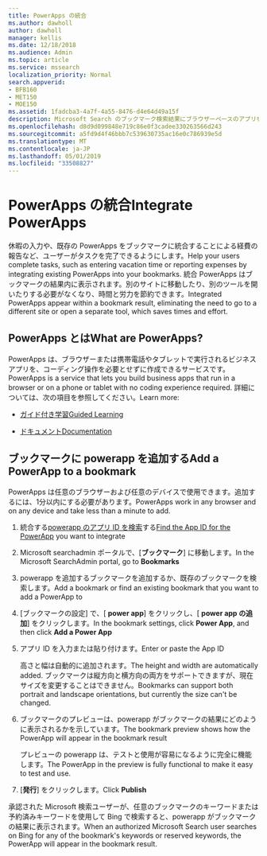 ```yaml
---
title: PowerApps の統合
ms.author: dawholl
author: dawholl
manager: kellis
ms.date: 12/18/2018
ms.audience: Admin
ms.topic: article
ms.service: mssearch
localization_priority: Normal
search.appverid:
- BFB160
- MET150
- MOE150
ms.assetid: 1fadcba3-4a7f-4a55-8476-d4e64d49a15f
description: Microsoft Search のブックマーク検索結果にブラウザーベースのアプリを含める
ms.openlocfilehash: d8d9d099848e719c86e0f3cadee330263566d243
ms.sourcegitcommit: a5fd9d4f46bbb7c539630735ac16e0c786939e5d
ms.translationtype: MT
ms.contentlocale: ja-JP
ms.lasthandoff: 05/01/2019
ms.locfileid: "33508827"
---
```

# <a name="integrate-powerapps"></a><span data-ttu-id="76f03-103">PowerApps の統合</span><span class="sxs-lookup"><span data-stu-id="76f03-103">Integrate PowerApps</span></span>

<span data-ttu-id="76f03-104">休暇の入力や、既存の PowerApps をブックマークに統合することによる経費の報告など、ユーザーがタスクを完了できるようにします。</span><span class="sxs-lookup"><span data-stu-id="76f03-104">Help your users complete tasks, such as entering vacation time or reporting expenses by integrating existing PowerApps into your bookmarks.</span></span> <span data-ttu-id="76f03-105">統合 PowerApps はブックマークの結果内に表示されます。別のサイトに移動したり、別のツールを開いたりする必要がなくなり、時間と労力を節約できます。</span><span class="sxs-lookup"><span data-stu-id="76f03-105">Integrated PowerApps appear within a bookmark result, eliminating the need to go to a different site or open a separate tool, which saves times and effort.</span></span>
  
## <a name="what-are-powerapps"></a><span data-ttu-id="76f03-106">PowerApps とは</span><span class="sxs-lookup"><span data-stu-id="76f03-106">What are PowerApps?</span></span>

<span data-ttu-id="76f03-107">PowerApps は、ブラウザーまたは携帯電話やタブレットで実行されるビジネスアプリを、コーディング操作を必要とせずに作成できるサービスです。</span><span class="sxs-lookup"><span data-stu-id="76f03-107">PowerApps is a service that lets you build business apps that run in a browser or on a phone or tablet with no coding experience required.</span></span> <span data-ttu-id="76f03-108">詳細については、次の項目を参照してください。</span><span class="sxs-lookup"><span data-stu-id="76f03-108">Learn more:</span></span>
  
- [<span data-ttu-id="76f03-109">ガイド付き学習</span><span class="sxs-lookup"><span data-stu-id="76f03-109">Guided Learning</span></span>](https://docs.microsoft.com/en-us/learn/browse/?products=powerapps)
    
- [<span data-ttu-id="76f03-110">ドキュメント</span><span class="sxs-lookup"><span data-stu-id="76f03-110">Documentation</span></span>](https://docs.microsoft.com/en-us/powerapps/)
    
## <a name="add-a-powerapp-to-a-bookmark"></a><span data-ttu-id="76f03-111">ブックマークに powerapp を追加する</span><span class="sxs-lookup"><span data-stu-id="76f03-111">Add a PowerApp to a bookmark</span></span>

<span data-ttu-id="76f03-112">PowerApps は任意のブラウザーおよび任意のデバイスで使用できます。追加するには、1分以内にする必要があります。</span><span class="sxs-lookup"><span data-stu-id="76f03-112">PowerApps work in any browser and on any device and take less than a minute to add.</span></span>
  
1. <span data-ttu-id="76f03-113">統合する[powerapp のアプリ ID を検索](https://docs.microsoft.com/en-us/powerapps/maker/canvas-apps/get-sessionid#get-an-app-id)する</span><span class="sxs-lookup"><span data-stu-id="76f03-113">[Find the App ID for the PowerApp](https://docs.microsoft.com/en-us/powerapps/maker/canvas-apps/get-sessionid#get-an-app-id) you want to integrate</span></span> 
    
2. <span data-ttu-id="76f03-114">Microsoft searchadmin ポータルで、[**ブックマーク**] に移動します。</span><span class="sxs-lookup"><span data-stu-id="76f03-114">In the Microsoft SearchAdmin portal, go to **Bookmarks**</span></span>
    
3. <span data-ttu-id="76f03-115">powerapp を追加するブックマークを追加するか、既存のブックマークを検索します。</span><span class="sxs-lookup"><span data-stu-id="76f03-115">Add a bookmark or find an existing bookmark that you want to add a PowerApp to</span></span>
    
4. <span data-ttu-id="76f03-116">[ブックマークの設定] で、[ **power app**] をクリックし、[ **power app の追加**] をクリックします。</span><span class="sxs-lookup"><span data-stu-id="76f03-116">In the bookmark settings, click **Power App**, and then click **Add a Power App**</span></span>
    
5. <span data-ttu-id="76f03-117">アプリ ID を入力または貼り付けます。</span><span class="sxs-lookup"><span data-stu-id="76f03-117">Enter or paste the App ID</span></span>
    
    <span data-ttu-id="76f03-118">高さと幅は自動的に追加されます。</span><span class="sxs-lookup"><span data-stu-id="76f03-118">The height and width are automatically added.</span></span> <span data-ttu-id="76f03-119">ブックマークは縦方向と横方向の両方をサポートできますが、現在サイズを変更することはできません。</span><span class="sxs-lookup"><span data-stu-id="76f03-119">Bookmarks can support both portrait and landscape orientations, but currently the size can't be changed.</span></span>
    
6. <span data-ttu-id="76f03-120">ブックマークのプレビューは、powerapp がブックマークの結果にどのように表示されるかを示しています。</span><span class="sxs-lookup"><span data-stu-id="76f03-120">The bookmark preview shows how the PowerApp will appear in the bookmark result</span></span>
    
    <span data-ttu-id="76f03-121">プレビューの powerapp は、テストと使用が容易になるように完全に機能します。</span><span class="sxs-lookup"><span data-stu-id="76f03-121">The PowerApp in the preview is fully functional to make it easy to test and use.</span></span>
    
7. <span data-ttu-id="76f03-122">[**発行**] をクリックします。</span><span class="sxs-lookup"><span data-stu-id="76f03-122">Click **Publish**</span></span>
    
<span data-ttu-id="76f03-123">承認された Microsoft 検索ユーザーが、任意のブックマークのキーワードまたは予約済みキーワードを使用して Bing で検索すると、powerapp がブックマークの結果に表示されます。</span><span class="sxs-lookup"><span data-stu-id="76f03-123">When an authorized Microsoft Search user searches on Bing for any of the bookmark's keywords or reserved keywords, the PowerApp will appear in the bookmark result.</span></span>

  

